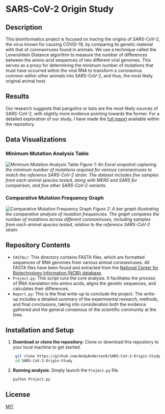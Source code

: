 # SARS-CoV-2 Origin Study

## Description
This bioinformatics project is focused on tracing the origins of SARS-CoV-2, the virus known for causing COVID-19, by comparing its genetic material with that of coronaviruses found in animals. We use a technique called the Levenshtein Distance algorithm to measure the number of differences between the amino acid sequences of two different viral genomes. This serves as a proxy for determining the minimum number of mutations that must have occurred within the viral RNA to transform a coronavirus common within other animals into SARS-CoV-2, and thus, the most likely original animal host.

## Results
Our research suggests that pangolins or bats are the most likely sources of SARS-CoV-2, with slightly more evidence pointing towards the former. For a detailed exploration of our study, I have made the [full report](https://github.com/AndyAnderson8/SARS-CoV-2-Origin-Study/blob/main/Report.pdf) available within the repository.

## Data Visualizations

### Minimum Mutation Analysis Table
![Minimum Mutation Analysis Table](https://user-images.githubusercontent.com/91595477/205288133-45c5e0f7-2816-46c5-86ff-dc9dc40b8e71.png)
*Figure 1: An Excel snapshot capturing the minimum number of mutations required for various coronaviruses to match the reference SARS-CoV-2 strain. The dataset includes five samples from each animal species tested, along with MERS and SARS for comparison, and five other SARS-CoV-2 variants.*

### Comparative Mutation Frequency Graph
![Comparative Mutation Frequency Graph](https://user-images.githubusercontent.com/91595477/205288069-233a7c10-4ac0-4d14-ba0e-d741635f4b66.png)
*Figure 2: A bar graph illustrating the comparative analysis of mutation frequencies. The graph compares the number of mutations across different coronaviruses, including samples from each animal species tested, relative to the reference SARS-CoV-2 strain.*

## Repository Contents

- `FASTAs/`: This directory contains FASTA files, which are formatted sequences of RNA genomes from various animal coronaviruses. All FASTA files have been found and extracted from the [National Center for Biotechnology Information (NCBI) database](https://www.ncbi.nlm.nih.gov/nuccore).
- `Project.py`: This script runs the core analysis. It facilitates the process of RNA translation into amino acids, aligns the genetic sequences, and calculates their differences.
- `Report.py`: This is the final write-up to conclude the project. The write-up includes a detailed summary of the experimental research, methods, and final conclusions, taking into consideration both the evidence gathered and the general consensus of the scientific community at the time.

## Installation and Setup
1. **Download or clone the repository**: Clone or download this repository to your local machine to get started.
   
   ```bash
    git clone https://github.com/AndyAnderson8/SARS-CoV-2-Origin-Study.git
    cd SARS-CoV-2-Origin-Study
    ```

2. **Running analysis**: Simply launch the `Project.py` file.
   
    ```bash
    python Project.py
    ```

## License
[MIT](https://github.com/AndyAnderson8/SARS-CoV-2-Origin-Study/blob/main/LICENSE.txt)
